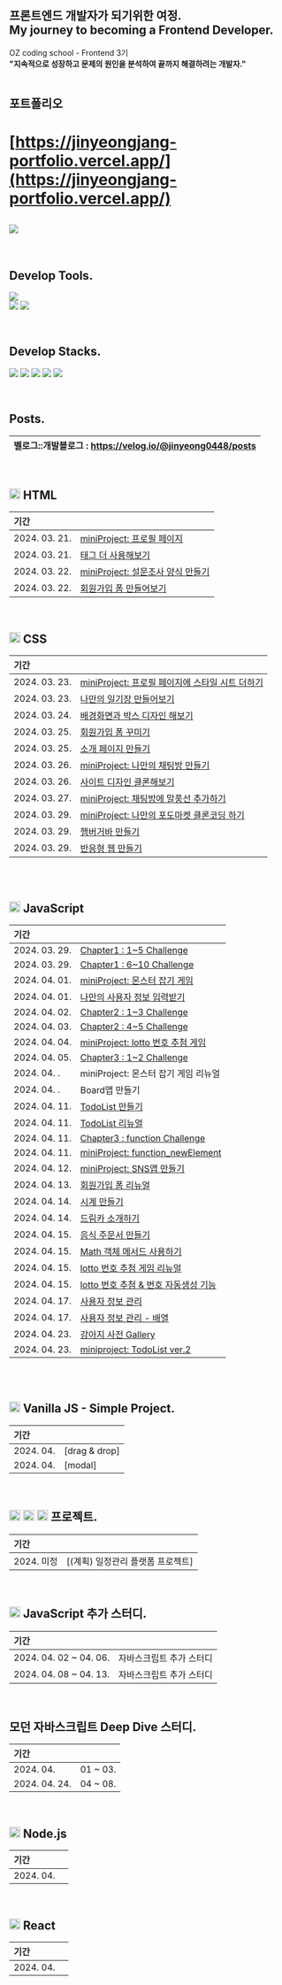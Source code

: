 ## 프론트엔드 개발자가 되기위한 여정. <br> My journey to becoming a Frontend Developer.

OZ coding school - Frontend 3기 <br>
**"지속적으로 성장하고 문제의 원인을 분석하여 끝까지 해결하려는 개발자."**
<br><br>

## 포트폴리오

# [https://jinyeongjang-portfolio.vercel.app/](https://jinyeongjang-portfolio.vercel.app/)

## <img src="https://img.shields.io/badge/Frontend-5578da?style=for-the-badge&logo=&logoColor=white">

<br>

## Develop Tools.

<img src="https://img.shields.io/badge/visual studio code-007ACC?style=for-the-badge&logo=visual studio code&logoColor=white"> <br><img src="https://img.shields.io/badge/git-F05032?style=for-the-badge&logo=git&logoColor=white"> <img src="https://img.shields.io/badge/github-181717?style=for-the-badge&logo=github&logoColor=white">

<br>

## Develop Stacks.

<img src="https://img.shields.io/badge/html5-E34F26?style=for-the-badge&logo=html5&logoColor=white"> <img src="https://img.shields.io/badge/css-1572B6?style=for-the-badge&logo=css3&logoColor=white"> <img src="https://img.shields.io/badge/javascript-F7DF1E?style=for-the-badge&logo=javascript&logoColor=black"> <img src="https://img.shields.io/badge/node.js-339933?style=for-the-badge&logo=Node.js&logoColor=white"> <img src="https://img.shields.io/badge/react-61DAFB?style=for-the-badge&logo=react&logoColor=black">

<br>

## Posts.

| 벨로그::개발블로그 : https://velog.io/@jinyeong0448/posts |
| :-------------------------------------------------------- |

<br>

## <img src="https://velog.velcdn.com/images/jinyeong0448/post/1666b185-e216-439f-91cf-3c9216565eb3/image.svg" width="20" height="20"/> HTML

| 기간          |                                                                                                                                                     |
| :------------ | :-------------------------------------------------------------------------------------------------------------------------------------------------- |
| 2024. 03. 21. | [miniProject: 프로필 페이지](https://github.com/jinyeongjang/FE_study/blob/main/01_HTML/HTML_miniProject/01.%20profile/profile_page.html)           |
| 2024. 03. 21. | [태그 더 사용해보기](https://github.com/jinyeongjang/FE_study/blob/main/FE_notion_additional_tasks/01.%20HTML-tag/tag.html)                         |
| 2024. 03. 22. | [miniProject: 설문조사 양식 만들기](https://github.com/jinyeongjang/FE_study/blob/main/01_HTML/HTML_miniProject/02.%20form_servey/form_servey.html) |
| 2024. 03. 22. | [회원가입 폼 만들어보기](https://github.com/jinyeongjang/FE_study/blob/main/FE_notion_additional_tasks/02.%20HTML-form_signup/form_signup.html)     |

<br>

## <img src="https://velog.velcdn.com/images/jinyeong0448/post/d3b3ac0e-7deb-4bf3-bdda-ea2403a6782d/image.svg" width="20" height="20"/> CSS

| 기간          |                                                                                                                                                                 |
| :------------ | :-------------------------------------------------------------------------------------------------------------------------------------------------------------- |
| 2024. 03. 23. | [miniProject: 프로필 페이지에 스타일 시트 더하기](https://github.com/jinyeongjang/FE_study/blob/main/02_CSS/CSS_miniProject/01.%20profile_css/profile_css.html) |
| 2024. 03. 23. | [나만의 일기장 만들어보기](https://github.com/jinyeongjang/FE_study/tree/main/FE_notion_additional_tasks/03.%20CSS-diary)                                       |
| 2024. 03. 24. | [배경화면과 박스 디자인 해보기](https://github.com/jinyeongjang/FE_study/blob/main/FE_notion_additional_tasks/04.%20CSS-background_box/background_box.html)     |
| 2024. 03. 25. | [회원가입 폼 꾸미기](https://github.com/jinyeongjang/FE_study/tree/main/FE_notion_additional_tasks/05.%20CSS-form_signup_redesign)                              |
| 2024. 03. 25. | [소개 페이지 만들기](https://github.com/jinyeongjang/FE_study/tree/main/FE_notion_additional_tasks/06.%20CSS-introduce_page)                                    |
| 2024. 03. 26. | [miniProject: 나만의 채팅방 만들기](https://github.com/jinyeongjang/FE_study/tree/main/02_CSS/CSS_miniProject/02.%20chat)                                       |
| 2024. 03. 26. | [사이트 디자인 클론해보기](https://github.com/jinyeongjang/FE_study/tree/main/FE_notion_additional_tasks/07.%20CSS-site_clone_design)                           |
| 2024. 03. 27. | [miniProject: 채팅방에 말풍선 추가하기](https://github.com/jinyeongjang/FE_study/tree/main/02_CSS/CSS_miniProject/03.%20chat_bubble)                            |
| 2024. 03. 29. | [miniProject: 나만의 포도마켓 클론코딩 하기](https://github.com/jinyeongjang/FE_study/tree/main/02_CSS/CSS_miniProject/04.%20podomarket)                        |
| 2024. 03. 29. | [햄버거바 만들기](https://github.com/jinyeongjang/FE_study/tree/main/FE_notion_additional_tasks/08.%20CSS-hamburgerbar)                                         |
| 2024. 03. 29. | [반응형 웹 만들기](https://github.com/jinyeongjang/FE_study/tree/main/FE_notion_additional_tasks/09.%20CSS-simple_react_web)                                    |

<br>

<br>

## <img src="https://velog.velcdn.com/images/jinyeong0448/post/d02d4e3f-73ee-42ce-90ff-d0c787a3e452/image.svg" width="20" height="20"/> JavaScript

| 기간          |                                                                                                                                                       |
| :------------ | :---------------------------------------------------------------------------------------------------------------------------------------------------- |
| 2024. 03. 29. | [Chapter1 : 1~5 Challenge](https://github.com/jinyeongjang/FE_study/tree/main/03_JavaScript/Challenge/Chapter1.%2001~05)                              |
| 2024. 03. 29. | [Chapter1 : 6~10 Challenge](https://github.com/jinyeongjang/FE_study/blob/main/03_JavaScript/Challenge/Chapter1.%2006~10/user_form.html)              |
| 2024. 04. 01. | [miniProject: 몬스터 잡기 게임](https://github.com/jinyeongjang/FE_study/blob/main/03_JavaScript/JavaScript_miniProject/01.%20monster/monster.html)   |
| 2024. 04. 01. | [나만의 사용자 정보 입력받기](https://github.com/jinyeongjang/FE_study/blob/main/03_JavaScript/JavaScript_miniProject/02.%20join_form/join.html)      |
| 2024. 04. 02. | [Chapter2 : 1~3 Challenge](https://github.com/jinyeongjang/FE_study/tree/main/03_JavaScript/Challenge/Chapter2.%2001~03)                              |
| 2024. 04. 03. | [Chapter2 : 4~5 Challenge](https://github.com/jinyeongjang/FE_study/tree/main/03_JavaScript/Challenge/Chapter2.%2004~05)                              |
| 2024. 04. 04. | [miniProject: lotto 번호 추첨 게임](https://github.com/jinyeongjang/FE_study/tree/main/03_JavaScript/JavaScript_miniProject/03.%20lotto)              |
| 2024. 04. 05. | [Chapter3 : 1~2 Challenge](https://github.com/jinyeongjang/FE_study/tree/main/03_JavaScript/Challenge/Chapter3.%2001~02)                              |
| 2024. 04. .   | miniProject: 몬스터 잡기 게임 리뉴얼                                                                                                                  |
| 2024. 04. .   | Board앱 만들기                                                                                                                                        |
| 2024. 04. 11. | [TodoList 만들기](https://github.com/jinyeongjang/FE_study/tree/main/03_JavaScript/JavaScript_miniProject/05.%20todolist)                             |
| 2024. 04. 11. | [TodoList 리뉴얼](https://github.com/jinyeongjang/FE_study/tree/main/03_JavaScript/JavaScript_miniProject/06.%20todolist_renewal)                     |
| 2024. 04. 11. | [Chapter3 : function Challenge](https://github.com/jinyeongjang/FE_study/tree/main/03_JavaScript/Challenge/Chapter3.%2001~02)                         |
| 2024. 04. 11. | [miniProject: function_newElement](https://github.com/jinyeongjang/FE_study/tree/main/03_JavaScript/JavaScript_miniProject/07.%20function_newElement) |
| 2024. 04. 12. | [miniProject: SNS앱 만들기](https://github.com/jinyeongjang/FE_study/tree/main/03_JavaScript/JavaScript_miniProject/08.%20SNS)                        |
| 2024. 04. 13. | [회원가입 폼 리뉴얼](https://github.com/jinyeongjang/FE_study/tree/main/03_JavaScript/JavaScript_miniProject/09.%20join_form_renewal)                 |
| 2024. 04. 14. | [시계 만들기](https://github.com/jinyeongjang/FE_study/tree/main/03_JavaScript/JavaScript_miniProject/10.%20Clock)                                    |
| 2024. 04. 14. | [드림카 소개하기](https://github.com/jinyeongjang/FE_study/tree/main/03_JavaScript/JavaScript_miniProject/11.%20Dreamcar)                             |
| 2024. 04. 15. | [음식 주문서 만들기](https://github.com/jinyeongjang/FE_study/tree/main/03_JavaScript/JavaScript_miniProject/12.%20Food_order)                        |
| 2024. 04. 15. | [Math 객체 메서드 사용하기](https://github.com/jinyeongjang/FE_study/blob/main/03_JavaScript/Challenge/Chapter4.%2004~06/index.js)                    |
| 2024. 04. 15. | [lotto 번호 추첨 게임 리뉴얼](https://github.com/jinyeongjang/FE_study/tree/main/03_JavaScript/JavaScript_miniProject/13.%20lotto2)                   |
| 2024. 04. 15. | [lotto 번호 추첨 & 번호 자동생성 기능](https://github.com/jinyeongjang/FE_study/tree/main/03_JavaScript/JavaScript_miniProject/14.%20lotto3)          |
| 2024. 04. 17. | [사용자 정보 관리](https://github.com/jinyeongjang/FE_study/tree/main/03_JavaScript/JavaScript_miniProject/15.%20user_management)                     |
| 2024. 04. 17. | [사용자 정보 관리 - 배열](https://github.com/jinyeongjang/FE_study/tree/main/03_JavaScript/JavaScript_miniProject/16.%20user_management2)             |
| 2024. 04. 23. | [강아지 사전 Gallery](https://github.com/jinyeongjang/FE_study/tree/main/03_JavaScript/JavaScript_miniProject/17.%20pet)                              |
| 2024. 04. 23. | [miniproject: TodoList ver.2](https://github.com/jinyeongjang/FE_study/tree/main/03_JavaScript/JavaScript_miniProject/18.%20todolist_renewal2)        |

<br>

<br>

## <img src="https://velog.velcdn.com/images/jinyeong0448/post/d02d4e3f-73ee-42ce-90ff-d0c787a3e452/image.svg" width="20" height="20"/> Vanilla JS - Simple Project.

| 기간      |               |
| :-------- | :------------ |
| 2024. 04. | [drag & drop] |
| 2024. 04. | [modal]       |

<br>

## <img src="https://velog.velcdn.com/images/jinyeong0448/post/1666b185-e216-439f-91cf-3c9216565eb3/image.svg" width="20" height="20"/> <img src="https://velog.velcdn.com/images/jinyeong0448/post/d3b3ac0e-7deb-4bf3-bdda-ea2403a6782d/image.svg" width="20" height="20"/> <img src="https://velog.velcdn.com/images/jinyeong0448/post/d02d4e3f-73ee-42ce-90ff-d0c787a3e452/image.svg" width="20" height="20"/> 프로젝트.

| 기간       |                                   |
| :--------- | :-------------------------------- |
| 2024. 미정 | [(계획) 일정관리 플랫폼 프로젝트] |

<br>

## <img src="https://velog.velcdn.com/images/jinyeong0448/post/d02d4e3f-73ee-42ce-90ff-d0c787a3e452/image.svg" width="20" height="20"/> JavaScript 추가 스터디.

| 기간                   |                          |
| :--------------------- | :----------------------- |
| 2024. 04. 02 ~ 04. 06. | 자바스크립트 추가 스터디 |
| 2024. 04. 08 ~ 04. 13. | 자바스크립트 추가 스터디 |

<br>

## 모던 자바스크립트 Deep Dive 스터디.

| 기간          |          |
| :------------ | :------- |
| 2024. 04.     | 01 ~ 03. |
| 2024. 04. 24. | 04 ~ 08. |

<br>

## <img src= "https://velog.velcdn.com/images/jinyeong0448/post/75918136-d457-4dba-b905-1e8d012470d5/image.svg" width="20" height="20"/> Node.js

| 기간      |     |
| :-------- | :-- |
| 2024. 04. |     |

<br>

## <img src= "https://velog.velcdn.com/images/jinyeong0448/post/59a0ecd5-8d6d-42f1-b0a3-79657460ac53/image.svg" width="20" height="20"/> React

| 기간      |     |
| :-------- | :-- |
| 2024. 04. |     |
